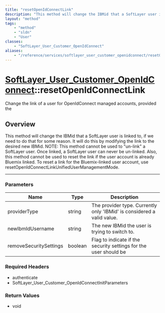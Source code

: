 ```yaml
---
title: "resetOpenIdConnectLink"
description: "This method will change the IBMid that a SoftLayer user is linked to, if we need to do that for some reason. It will do... "
layout: "method"
tags:
    - "method"
    - "sldn"
    - "User"
classes:
    - "SoftLayer_User_Customer_OpenIdConnect"
aliases:
    - "/reference/services/softlayer_user_customer_openidconnect/resetOpenIdConnectLink"
---
```

# [SoftLayer_User_Customer_OpenIdConnect](/reference/services/SoftLayer_User_Customer_OpenIdConnect)::resetOpenIdConnectLink


Change the link of a user for OpenIdConnect managed accounts, provided the


## Overview 
This method will change the IBMid that a SoftLayer user is linked to, if we need to do that for some reason. It will do this by modifying the link to the desired new IBMid. NOTE:  This method cannot be used to "un-link" a SoftLayer user.  Once linked, a SoftLayer user can never be un-linked. Also, this method cannot be used to reset the link if the user account is already Bluemix linked. To reset a link for the Bluemix-linked user account, use resetOpenIdConnectLinkUnifiedUserManagementMode. 

-----

### Parameters 
|Name | Type | Description |
| --- | --- | --- |
|providerType| string| The provider type. Currently only 'IBMid' is considered a valid value.|
|newIbmIdUsername| string| The new IBMid the user is trying to switch to.|
|removeSecuritySettings| boolean| Flag to indicate if the security settings for the user should be|


### Required Headers
* authenticate
* SoftLayer_User_Customer_OpenIdConnectInitParameters


### Return Values
* void




